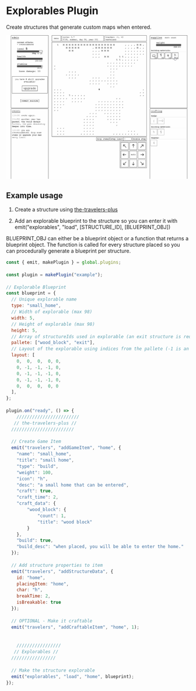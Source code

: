 # Explorables Plugin

Create structures that generate custom maps when entered.

<img src="misc/recording.gif">

## Example usage

1. Create a structure using [the-travelers-plus](https://github.com/LightningWB/the-travelers-plus)

2. Add an explorable blueprint to the structure so you can enter it with emit("explorables", "load", [STRUCTURE_ID], [BLUEPRINT_OBJ])

BLUEPRINT_OBJ can either be a blueprint object or a function that returns a blueprint object. The function is called for every structure placed so you can procedurally generate a blueprint per structure.

```js
const { emit, makePlugin } = global.plugins;

const plugin = makePlugin("example");

// Explorable Blueprint
const blueprint = {
  // Unique explorable name
  type: "small_home",
  // Width of explorable (max 98)
  width: 5,
  // Height of explorable (max 98)
  height: 5,
  // Array of structureIds used in explorable (an exit structure is required is you want to leave the explorable)
  pallete: ["wood_block", "exit"],
  // Layout of the explorable using indices from the pallete (-1 is an empty space)
  layout: [
    0,  0,  0,  0, 0,
    0, -1, -1, -1, 0,
    0, -1, -1, -1, 0,
    0, -1, -1, -1, 0,
    0,  0,  0,  0, 0
  ],
};

plugin.on("ready", () => {
    ////////////////////////
   // the-travelers-plus //
  ////////////////////////

  // Create Game Item
  emit("travelers", "addGameItem", "home", {
    "name": "small_home",
    "title": "small home",
    "type": "build",
    "weight": 100,
    "icon": "h",
    "desc": "a small home that can be entered",
    "craft": true,
    "craft_time": 2,
    "craft_data": {
        "wood_block": {
            "count": 1,
            "title": "wood block"
        }
    },
    "build": true,
    "build_desc": "when placed, you will be able to enter the home."
  });

  // Add structure properties to item
  emit("travelers", "addStructureData", {
    id: "home",
    placingItem: "home",
    char: "h",
    breakTime: 2,
    isBreakable: true
  });

  // OPTIONAL - Make it craftable
  emit("travelers", "addCraftableItem", "home", 1);


    /////////////////
   // Explorables //
  /////////////////

  // Make the structure explorable
  emit("explorables", "load", "home", blueprint);
});

```
